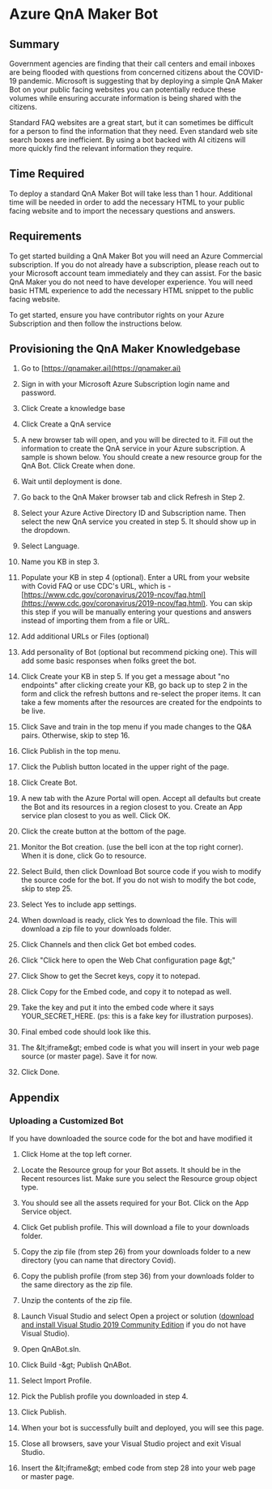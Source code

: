 # Azure QnA Maker Bot

## Summary

Government agencies are finding that their call centers and email inboxes are being flooded with questions from concerned citizens about the COVID-19 pandemic.  Microsoft is suggesting that by deploying a simple QnA Maker Bot on your public facing websites you can potentially reduce these volumes while ensuring accurate information is being shared with the citizens.

Standard FAQ websites are a great start, but it can sometimes be difficult for a person to find the information that they need.  Even standard web site search boxes are inefficient. By using a bot backed with AI citizens will more quickly find the relevant information they require.

## Time Required

To deploy a standard QnA Maker Bot will take less than 1 hour.  Additional time will be needed in order to add the necessary HTML to your public facing website and to import the necessary questions and answers.

## Requirements

To get started building a QnA Maker Bot you will need an Azure Commercial subscription.  If you do not already have a subscription, please reach out to your Microsoft account team immediately and they can assist.   For the basic QnA Maker you do not need to have developer experience.  You will need basic HTML experience to add the necessary HTML snippet to the public facing website.

To get started, ensure you have contributor rights on your Azure Subscription and then follow the instructions below.

## Provisioning the QnA Maker Knowledgebase

1. Go to [https://qnamaker.ai](https://qnamaker.ai)
2. Sign in with your Microsoft Azure Subscription login name and password.
3. Click Create a knowledge base

4. Click Create a QnA service

5. A new browser tab will open, and you will be directed to it. Fill out the information to create the QnA service in your Azure subscription. A sample is shown below. You should create a new resource group for the QnA Bot.  Click Create when done.

6. Wait until deployment is done.

7. Go back to the QnA Maker browser tab and click Refresh in Step 2.

8. Select your Azure Active Directory ID and Subscription name. Then select the new QnA service you created in step 5. It should show up in the dropdown.

9. Select Language.

10. Name you KB in step 3.

11. Populate your KB in step 4 (optional). Enter a URL from your website with Covid FAQ or use CDC&#39;s URL, which is - [https://www.cdc.gov/coronavirus/2019-ncov/faq.html](https://www.cdc.gov/coronavirus/2019-ncov/faq.html).  You can skip this step if you will be manually entering your questions and answers instead of importing them from a file or URL.

12. Add additional URLs or Files (optional)

13. Add personality of Bot (optional but recommend picking one). This will add some basic responses when folks greet the bot.

14. Click Create your KB in step 5. If you get a message about &quot;no endpoints&quot; after clicking create your KB, go back up to step 2 in the form and click the refresh buttons and re-select the proper items.  It can take a few moments after the resources are created for the endpoints to be live.

15. Click Save and train in the top menu if you made changes to the Q&amp;A pairs. Otherwise, skip to step 16.

16. Click Publish in the top menu.

17. Click the Publish button located in the upper right of the page.

18. Click Create Bot.

19. A new tab with the Azure Portal will open. Accept all defaults but create the Bot and its resources in a region closest to you. Create an App service plan closest to you as well. Click OK.

20. Click the create button at the bottom of the page.

21. Monitor the Bot creation. (use the bell icon at the top right corner). When it is done, click Go to resource.

22. Select Build, then click Download Bot source code if you wish to modify the source code for the bot. If you do not wish to modify the bot code, skip to step 25.

23. Select Yes to include app settings.

24. When download is ready, click Yes to download the file. This will download a zip file to your downloads folder.

25. Click Channels and then click Get bot embed codes.

26. Click &quot;Click here to open the Web Chat configuration page \&gt;&quot;

27. Click Show to get the Secret keys, copy it to notepad.

28. Click Copy for the Embed code, and copy it to notepad as well.

29. Take the key and put it into the embed code where it says YOUR\_SECRET\_HERE. (ps: this is a fake key for illustration purposes).

30. Final embed code should look like this.

31. The \&lt;iframe\&gt; embed code is what you will insert in your web page source (or master page). Save it for now.

32. Click Done.


## **Appendix**

### Uploading a Customized Bot

If you have downloaded the source code for the bot and have modified it

1. Click Home at the top left corner.

2. Locate the Resource group for your Bot assets. It should be in the Recent resources list. Make sure you select the Resource group object type.

3. You should see all the assets required for your Bot. Click on the App Service object.

4. Click Get publish profile. This will download a file to your downloads folder.

5. Copy the zip file (from step 26) from your downloads folder to a new directory (you can name that directory Covid).

6. Copy the publish profile (from step 36) from your downloads folder to the same directory as the zip file.

7. Unzip the contents of the zip file.

8. Launch Visual Studio and select Open a project or solution ([download and install Visual Studio 2019 Community Edition](https://visualstudio.microsoft.com/downloads/) if you do not have Visual Studio).

9. Open QnABot.sln.

10. Click Build -\&gt; Publish QnABot.

11. Select Import Profile.

12. Pick the Publish profile you downloaded in step 4.

13. Click Publish.

14. When your bot is successfully built and deployed, you will see this page.

15. Close all browsers, save your Visual Studio project and exit Visual Studio.

16. Insert the \&lt;iframe\&gt; embed code from step 28 into your web page or master page.
